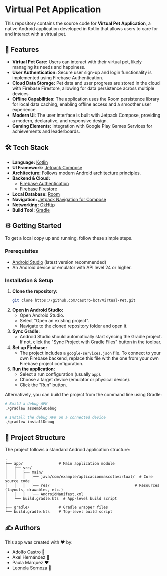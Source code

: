 # Virtual Pet Application

This repository contains the source code for **Virtual Pet Application**, a native Android application developed in Kotlin that allows users to care for and interact with a virtual pet.

## 🚀 Features

- **Virtual Pet Care:** Users can interact with their virtual pet, likely managing its needs and happiness.
- **User Authentication:** Secure user sign-up and login functionality is implemented using Firebase Authentication.
- **Cloud Data Storage:** Pet data and user progress are stored in the cloud with Firebase Firestore, allowing for data persistence across multiple devices.
- **Offline Capabilities:** The application uses the Room persistence library for local data caching, enabling offline access and a smoother user experience.
- **Modern UI:** The user interface is built with Jetpack Compose, providing a modern, declarative, and responsive design.
- **Gaming Elements:** Integration with Google Play Games Services for achievements and leaderboards.

## 🛠️ Tech Stack

- **Language:** [Kotlin](https://kotlinlang.org/)
- **UI Framework:** [Jetpack Compose](https://developer.android.com/jetpack/compose)
- **Architecture:** Follows modern Android architecture principles.
- **Backend & Cloud:**
  - [Firebase Authentication](https://firebase.google.com/docs/auth)
  - [Firebase Firestore](https://firebase.google.com/docs/firestore)
- **Local Database:** [Room](https://developer.android.com/training/data-storage/room)
- **Navigation:** [Jetpack Navigation for Compose](https://developer.android.com/jetpack/compose/navigation)
- **Networking:** [OkHttp](https://square.github.io/okhttp/)
- **Build Tool:** [Gradle](https://gradle.org/)

## ⚙️ Getting Started

To get a local copy up and running, follow these simple steps.

### Prerequisites

- [Android Studio](https://developer.android.com/studio) (latest version recommended)
- An Android device or emulator with API level 24 or higher.

### Installation & Setup

1.  **Clone the repository:**
    ```sh
    git clone https://github.com/castro-bot/Virtual-Pet.git
    ```
2.  **Open in Android Studio:**
    - Open Android Studio.
    - Select "Open an existing project".
    - Navigate to the cloned repository folder and open it.
3.  **Sync Gradle:**
    - Android Studio should automatically start syncing the Gradle project. If not, click the "Sync Project with Gradle Files" button in the toolbar.
4.  **Set up Firebase:**
    - The project includes a `google-services.json` file. To connect to your own Firebase backend, replace this file with the one from your own Firebase project configuration.
5.  **Run the application:**
    - Select a run configuration (usually `app`).
    - Choose a target device (emulator or physical device).
    - Click the "Run" button.

Alternatively, you can build the project from the command line using Gradle:

```sh
# Build a debug APK
./gradlew assembleDebug

# Install the debug APK on a connected device
./gradlew installDebug
```

## 📁 Project Structure

The project follows a standard Android application structure:

```
.
├── app/                # Main application module
│   ├── src/
│   │   ├── main/
│   │   │   ├── java/com/example/aplicacionmascotavirtual/  # Core source code
│   │   │   ├── res/                                      # Resources (layouts, drawables, etc.)
│   │   │   └── AndroidManifest.xml
│   └── build.gradle.kts  # App-level build script
│
├── gradle/             # Gradle wrapper files
└── build.gradle.kts    # Top-level build script
```

## ✍️ Authors

This app was created with ❤️ by:

- Adolfo Castro 🎷
- Axel Hernández 🥋
- Paula Márquez ❤️
- Leonela Sornoza 🎹

